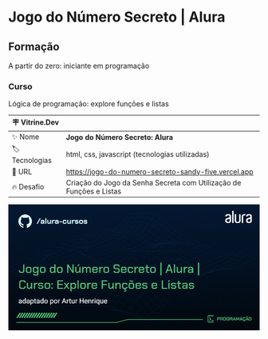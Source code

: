 # Jogo do Número Secreto | Alura

## Formação
A partir do zero: iniciante em programação

### Curso
Lógica de programação: explore funções e listas

| :placard: Vitrine.Dev |     |
| -------------  | --- |
| :sparkles: Nome        | **Jogo do Número Secreto: Alura**
| :label: Tecnologias | html, css, javascript (tecnologias utilizadas)
| :rocket: URL         | https://jogo-do-numero-secreto-sandy-five.vercel.app
| :fire: Desafio     | Criação do Jogo da Senha Secreta com Utilização de Funções e Listas

<!-- Inserir imagem com a #vitrinedev ao final do link -->
![](https://github.com/arturhsilva/JogoDoNumeroSecreto/blob/main/LogicaDeProgramacao-explore-funcoes-e-listas.png?text=capa-do-projeto#vitrinedev)
